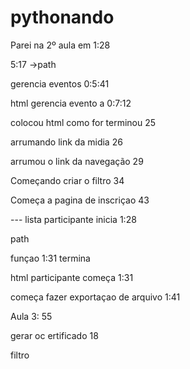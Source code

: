 # pythonando


Parei na 2º aula em 1:28

5:17 ->path

gerencia eventos 0:5:41 

html gerencia evento a 0:7:12

colocou html como for terminou 25

arrumando link da midia 26

arrumou o link da navegação 29

Começando criar o filtro 34

Começa a pagina de inscriçao 43


--- lista participante inicia 1:28

path 

funçao 1:31 termina

html participante começa 1:31

começa fazer exportaçao de arquivo 1:41



Aula  3: 55

gerar oc ertificado 18

filtro 